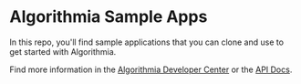 # Algorithmia Sample Apps

In this repo, you'll find sample applications that you can clone and use to get started with Algorithmia.

Find more information in the [Algorithmia Developer Center](developers.algorithmia.com) or the [API Docs](docs.algorithmia.com).
